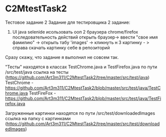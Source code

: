 # C2MtestTask2

Тестовое задание 2
Задание для тестировщика 2 задание:

1. UI java selenide 
исользовать ооп
2 браузера chrome/firefox 
последовательность действий
открыть браузер-> ввести "свое имя фамилию" ->  открыть табу 'images' -> кликнуть н 3 картинку - > справа скачать картинку  себе в репозиторий

Сразу скажу, что задание я выполнил не совсем так.

"Тесты" находятся в классах TestChrome.java и TestFirefox.java по пути /src/test/java 
ссылка на тесты (https://github.com/Art3m311/C2MtestTask2/tree/master/src/test/java)
TestChrome - https://github.com/Art3m311/C2MtestTask2/blob/master/src/test/java/TestChrome.java
TestFireFox - https://github.com/Art3m311/C2MtestTask2/blob/master/src/test/java/TestFirefox.java


Загруженные картинки находятся по пути /src/test/downloadedImages
ссылка на папку с картинками (https://github.com/Art3m311/C2MtestTask2/tree/master/src/test/downloadedImages)

